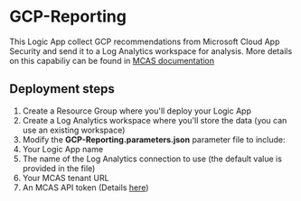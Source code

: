 # GCP-Reporting

This Logic App collect GCP recommendations from Microsoft Cloud App Security and send it to a Log Analytics workspace for analysis.
More details on this capabiliy can be found in [MCAS documentation](https://docs.microsoft.com/en-us/cloud-app-security/connect-google-gcp-to-microsoft-cloud-app-security "MCAS documentation") 

## Deployment steps

1. Create a Resource Group where you'll deploy your Logic App
1. Create a Log Analytics workspace where you'll store the data (you can use an existing workspace)
1. Modify the **GCP-Reporting.parameters.json** parameter file to include:
  1. Your Logic App name
  1. The name of the Log Analytics connection to use (the default value is provided in the file)
  1. Your MCAS tenant URL
  1. An MCAS API token (Details [here](https://docs.microsoft.com/en-us/cloud-app-security/api-tokens))
 
